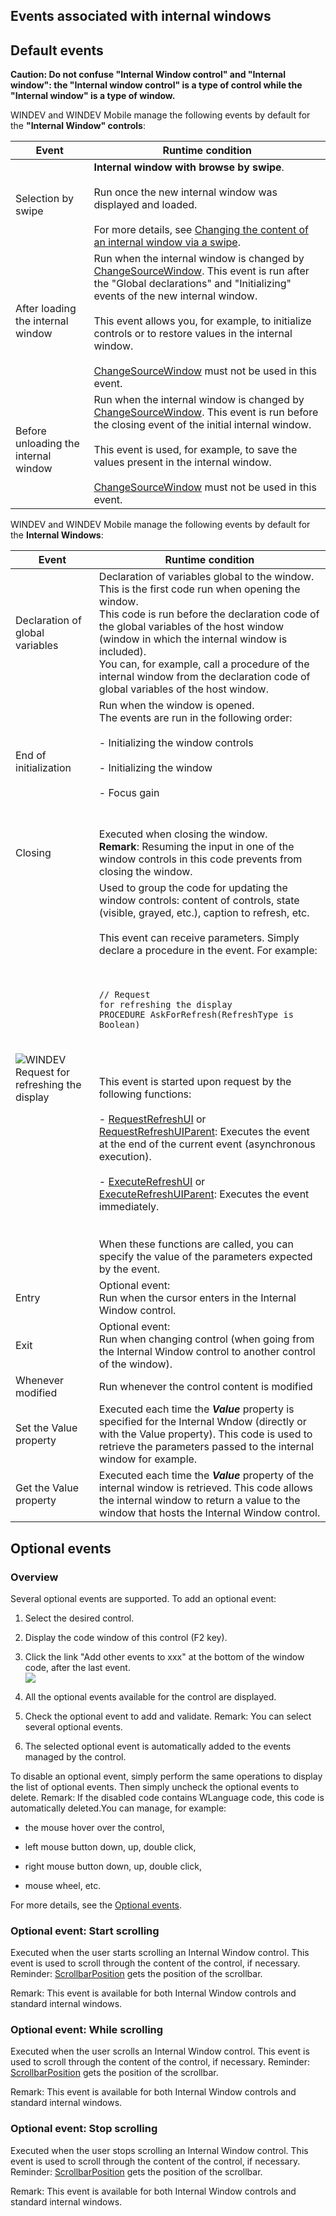 


## Events associated with internal windows
			



<a name="NOTE1"></a>
<a name="NOTE1_1"></a>


## Default events
<a name="default_events_ELTTEXTE000329"></a>


**Caution: Do not confuse "Internal Window control" and "Internal window": the "Internal window control" is a type of control while the "Internal window" is a type of window.**

WINDEV and WINDEV Mobile manage the following events by default for the **"Internal Window" controls**:


| Event | Runtime condition |
| --- | --- |
| Selection by swipe | **Internal window with browse by swipe**.<br><br>Run once the new internal window was displayed and loaded.<br><br>For more details, see [Changing the content of an internal window via a swipe](../WDChamp/1013277.md). |
| After loading the internal window | Run when the internal window is changed by [ChangeSourceWindow](../WDLang1/3038053.md). This event is run after the "Global declarations" and "Initializing" events of the new internal window.<br><br>This event allows you, for example, to initialize controls or to restore values in the internal window.<br><br>[ChangeSourceWindow](../WDLang1/3038053.md) must not be used in this event. |
| Before unloading the internal window | Run when the internal window is changed by [ChangeSourceWindow](../WDLang1/3038053.md). This event is run before the closing event of the initial internal window.<br><br>This event is used, for example, to save the values present in the internal window.<br><br>[ChangeSourceWindow](../WDLang1/3038053.md) must not be used in this event. |



WINDEV and WINDEV Mobile manage the following events by default for the **Internal Windows**: 


| Event | Runtime condition |
| --- | --- |
| Declaration of global variables | Declaration of variables global to the window. This is the first code run when opening the window.<br>This code is run before the declaration code of the global variables of the host window (window in which the internal window is included).<br>You can, for example, call a procedure of the internal window from the declaration code of global variables of the host window. |
| End of initialization | Run when the window is opened.<br>The events are run in the following order:<br><br>- Initializing the window controls<br><br>- Initializing the window<br><br>- Focus gain<br><br><br> |
| Closing | Executed when closing the window.<br>**Remark**: Resuming the input in one of the window controls in this code prevents from closing the window. |
| ![WINDEV](https://doc.pcsoft.fr/ext/images/us/WD.png) Request for refreshing the display | Used to group the code for updating the window controls: content of controls, state (visible, grayed, etc.), caption to refresh, etc.<br><br>This event can receive parameters. Simply declare a procedure in the event. For example: <br><br><br><pre><code>// Request for refreshing the display<br>PROCEDURE AskForRefresh(RefreshType is Boolean)</code></pre><br><br><br>This event is started upon request by the following functions: <br><br>- [RequestRefreshUI](../WDLang1/1000023899.md) or [RequestRefreshUIParent](../WDLang1/1000023900.md): Executes the event at the end of the current event (asynchronous execution). <br><br>- [ExecuteRefreshUI](../WDLang1/1000023901.md) or [ExecuteRefreshUIParent](../WDLang1/1000023902.md): Executes the event immediately. <br><br><br>When these functions are called, you can specify the value of the parameters expected by the event. |
| Entry | Optional event:<br>Run when the cursor enters in the Internal Window control.  |
| Exit | Optional event: <br>Run when changing control (when going from the Internal Window control to another control of the window). |
| Whenever modified | Run whenever the control content is modified |
| Set the Value property | Executed each time the ***Value*** property is specified for the Internal Wndow (directly or with the Value property). This code is used to retrieve the parameters passed to the internal window for example. |
| Get the Value property | Executed each time the ***Value*** property of the internal window is retrieved. This code allows the internal window to return a value to the window that hosts the Internal Window control. |



<a name="NOTE2"></a>
<a name="NOTE2_1"></a>


## Optional events
<a name="optional_events_ELTTEXTE000353"></a>


### Overview
<a name="overview_ELTPARAGRAPHE000173"></a>Several optional events are supported.
To add an optional event:

1. Select the desired control.

2. Display the code window of this control (F2 key).

3. Click the link "Add other events to xxx" at the bottom of the window code, after the last event.  <br>![](https://doc.pcsoft.fr/en-US/images/image.awp?langid=3&name=Traitements_optionnels_WD_OK%20-%20HC%20N%B0001.gif)


4. All the optional events available for the control are displayed. 

5. Check the optional event to add and validate. 
	Remark: You can select several optional events. 

6. The selected optional event is automatically added to the events managed by the control.




To disable an optional event, simply perform the same operations to display the list of optional events. Then simply uncheck the optional events to delete. 
Remark: If the disabled code contains WLanguage code, this code is automatically deleted.You can manage, for example:

- the mouse hover over the control,

- left mouse button down, up, double click,

- right mouse button down, up, double click, 

- mouse wheel, etc.




For more details, see the [Optional events](../WDChamp/1014004.md).
<a name="NOTE2_2"></a>
<a name="NOTE2_3"></a>




<a name="NOTE2_6"></a>


### Optional event: Start scrolling
<a name="optional_event_start_scrolling_ELTPARAGRAPHE000240"></a>

Executed when the user starts scrolling an Internal Window control. This event is used to scroll through the content of the control, if necessary. 
Reminder: [ScrollbarPosition](../WDLang1/1000021057.md) gets the position of the scrollbar. 

Remark: This event is available for both Internal Window controls and standard internal windows. 




<a name="NOTE2_7"></a>


### Optional event: While scrolling
<a name="optional_event_while_scrolling_ELTPARAGRAPHE000257"></a>

Executed when the user scrolls an Internal Window control. This event is used to scroll through the content of the control, if necessary. 
Reminder: [ScrollbarPosition](../WDLang1/1000021057.md) gets the position of the scrollbar. 

Remark: This event is available for both Internal Window controls and standard internal windows. 
<a name="NOTE2_8"></a>


### Optional event: Stop scrolling
<a name="optional_event_stop_scrolling_ELTPARAGRAPHE000273"></a>

Executed when the user stops scrolling an Internal Window control. This event is used to scroll through the content of the control, if necessary. 
Reminder: [ScrollbarPosition](../WDLang1/1000021057.md) gets the position of the scrollbar. 

Remark: This event is available for both Internal Window controls and standard internal windows. 


